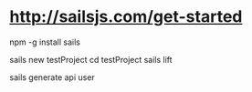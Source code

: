 # http://sailsjs.com/get-started

npm -g install sails

sails new testProject
cd testProject
sails lift

sails generate api user